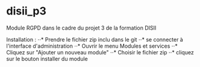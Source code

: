 # disii_p3
Module RGPD dans le cadre du projet 3 de la formation DISII

Installation : 
    ⋅⋅* Prendre le fichier zip inclu dans le git
    ⋅⋅* se connecter à l'interface d'administration
    ⋅⋅* Ouvrir le menu Modules et services
    ⋅⋅* Cliquez sur "Ajouter un nouveau module"
    ⋅⋅* Choisir le fichier zip
    ⋅⋅* cliquez sur le bouton installer du module

